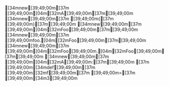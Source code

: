 [34mnew[39;49;00m[37m [39;49;00m[04m[32mA[39;49;00m[37m[39;49;00m
[34mnew[39;49;00m[37m [39;49;00m{[37m [39;49;00m}[37m[39;49;00m
[34mnew[39;49;00m[37m [39;49;00m[04m[32mFoo[39;49;00m[37m[39;49;00m
[34mnew[39;49;00m[37m [39;49;00mfoo.[04m[32mFoo[39;49;00m[37m[39;49;00m
[34mnew[39;49;00m[37m [39;49;00m[04m[32mFoo[39;49;00m.[04m[32mFoo[39;49;00m[37m[39;49;00m
[34mnew[39;49;00m[37m [39;49;00m[04m[32mA[39;49;00m:[37m[39;49;00m
[37m  [39;49;00m[34mdef[39;49;00m[37m [39;49;00m[32mf[39;49;00m[37m [39;49;00m=[37m [39;49;00m[34m3[39;49;00m
